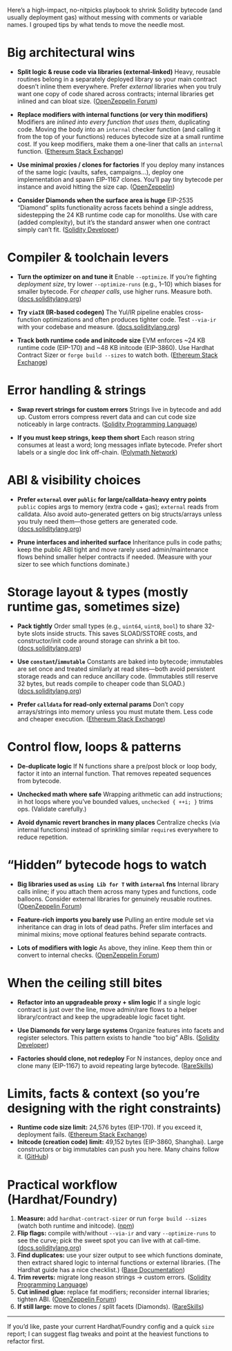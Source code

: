 Here’s a high-impact, no-nitpicks playbook to shrink Solidity bytecode (and usually deployment gas) without messing with comments or variable names. I grouped tips by what tends to move the needle most.

# Big architectural wins

- **Split logic & reuse code via libraries (external‐linked)**
  Heavy, reusable routines belong in a separately deployed library so your main contract doesn’t inline them everywhere. Prefer _external_ libraries when you truly want one copy of code shared across contracts; internal libraries get inlined and can bloat size. ([OpenZeppelin Forum][1])

- **Replace modifiers with internal functions (or very thin modifiers)**
  Modifiers are _inlined into every function that uses them_, duplicating code. Moving the body into an `internal` checker function (and calling it from the top of your functions) reduces bytecode size at a small runtime cost. If you keep modifiers, make them a one-liner that calls an `internal` function. ([Ethereum Stack Exchange][2])

- **Use minimal proxies / clones for factories**
  If you deploy many instances of the same logic (vaults, safes, campaigns…), deploy one implementation and spawn EIP-1167 clones. You’ll pay tiny bytecode per instance and avoid hitting the size cap. ([OpenZeppelin][3])

- **Consider Diamonds when the surface area is huge**
  EIP-2535 “Diamond” splits functionality across facets behind a single address, sidestepping the 24 KB runtime code cap for monoliths. Use with care (added complexity), but it’s the standard answer when one contract simply can’t fit. ([Solidity Developer][4])

# Compiler & toolchain levers

- **Turn the optimizer on and tune it**
  Enable `--optimize`. If you’re fighting _deployment size_, try lower `--optimize-runs` (e.g., 1–10) which biases for smaller bytecode. For _cheaper calls_, use higher runs. Measure both. ([docs.soliditylang.org][5])

- **Try `viaIR` (IR-based codegen)**
  The Yul/IR pipeline enables cross-function optimizations and often produces tighter code. Test `--via-ir` with your codebase and measure. ([docs.soliditylang.org][6])

- **Track both runtime code and initcode size**
  EVM enforces \~24 KB runtime code (EIP-170) and \~48 KB initcode (EIP-3860). Use Hardhat Contract Sizer or `forge build --sizes` to watch both. ([Ethereum Stack Exchange][7])

# Error handling & strings

- **Swap revert strings for custom errors**
  Strings live in bytecode and add up. Custom errors compress revert data and can cut code size noticeably in large contracts. ([Solidity Programming Language][8])

- **If you must keep strings, keep them short**
  Each reason string consumes at least a word; long messages inflate bytecode. Prefer short labels or a single doc link off-chain. ([Polymath Network][9])

# ABI & visibility choices

- **Prefer `external` over `public` for large/calldata-heavy entry points**
  `public` copies args to memory (extra code + gas); `external` reads from calldata. Also avoid auto-generated getters on big structs/arrays unless you truly need them—those getters are generated code. ([docs.soliditylang.org][10])

- **Prune interfaces and inherited surface**
  Inheritance pulls in code paths; keep the public ABI tight and move rarely used admin/maintenance flows behind smaller helper contracts if needed. (Measure with your sizer to see which functions dominate.)

# Storage layout & types (mostly runtime gas, sometimes size)

- **Pack tightly**
  Order small types (e.g., `uint64`, `uint8`, `bool`) to share 32-byte slots inside structs. This saves SLOAD/SSTORE costs, and constructor/init code around storage can shrink a bit too. ([docs.soliditylang.org][11])

- **Use `constant`/`immutable`**
  Constants are baked into bytecode; immutables are set once and treated similarly at read sites—both avoid persistent storage reads and can reduce ancillary code. (Immutables still reserve 32 bytes, but reads compile to cheaper code than SLOAD.) ([docs.soliditylang.org][10])

- **Prefer `calldata` for read-only external params**
  Don’t copy arrays/strings into memory unless you must mutate them. Less code and cheaper execution. ([Ethereum Stack Exchange][12])

# Control flow, loops & patterns

- **De-duplicate logic**
  If N functions share a pre/post block or loop body, factor it into an internal function. That removes repeated sequences from bytecode.

- **Unchecked math where safe**
  Wrapping arithmetic can add instructions; in hot loops where you’ve bounded values, `unchecked { ++i; }` trims ops. (Validate carefully.)

- **Avoid dynamic revert branches in many places**
  Centralize checks (via internal functions) instead of sprinkling similar `require`s everywhere to reduce repetition.

# “Hidden” bytecode hogs to watch

- **Big libraries used as `using Lib for T` with `internal` fns**
  Internal library calls inline; if you attach them across many types and functions, code balloons. Consider external libraries for genuinely reusable routines. ([OpenZeppelin Forum][1])

- **Feature-rich imports you barely use**
  Pulling an entire module set via inheritance can drag in lots of dead paths. Prefer slim interfaces and minimal mixins; move optional features behind separate contracts.

- **Lots of modifiers with logic**
  As above, they inline. Keep them thin or convert to internal checks. ([OpenZeppelin Forum][13])

# When the ceiling still bites

- **Refactor into an upgradeable proxy + slim logic**
  If a single logic contract is just over the line, move admin/rare flows to a helper library/contract and keep the upgradeable logic facet tight.

- **Use Diamonds for very large systems**
  Organize features into facets and register selectors. This pattern exists to handle “too big” ABIs. ([Solidity Developer][4])

- **Factories should clone, not redeploy**
  For N instances, deploy once and clone many (EIP-1167) to avoid repeating large bytecode. ([RareSkills][14])

# Limits, facts & context (so you’re designing with the right constraints)

- **Runtime code size limit:** 24,576 bytes (EIP-170). If you exceed it, deployment fails. ([Ethereum Stack Exchange][7])
- **Initcode (creation code) limit:** 49,152 bytes (EIP-3860, Shanghai). Large constructors or big immutables can push you here. Many chains follow it. ([GitHub][15])

# Practical workflow (Hardhat/Foundry)

1. **Measure:** add `hardhat-contract-sizer` or run `forge build --sizes` (watch both runtime and initcode). ([npm][16])
2. **Flip flags:** compile with/without `--via-ir` and vary `--optimize-runs` to see the curve; pick the sweet spot you can live with at call-time. ([docs.soliditylang.org][6])
3. **Find duplicates:** use your sizer output to see which functions dominate, then extract shared logic to internal functions or external libraries. (The Hardhat guide has a nice checklist.) ([Base Documentation][17])
4. **Trim reverts:** migrate long reason strings → custom errors. ([Solidity Programming Language][8])
5. **Cut inlined glue:** replace fat modifiers; reconsider internal libraries; tighten ABI. ([OpenZeppelin Forum][13])
6. **If still large:** move to clones / split facets (Diamonds). ([RareSkills][14])

---

If you’d like, paste your current Hardhat/Foundry config and a quick `size` report; I can suggest flag tweaks and point at the heaviest functions to refactor first.

[1]: https://forum.openzeppelin.com/t/using-libraries-in-solidity-to-save-on-bytecode-size/4997?utm_source=chatgpt.com "Using libraries in Solidity to save on Bytecode size - Support"
[2]: https://ethereum.stackexchange.com/questions/132414/how-did-the-contract-size-grow-after-removing-couple-of-lines?utm_source=chatgpt.com "How did the contract size grow after removing couple of ..."
[3]: https://www.openzeppelin.com/news/deep-dive-into-the-minimal-proxy-contract?utm_source=chatgpt.com "Deep dive into the Minimal Proxy contract"
[4]: https://soliditydeveloper.com/eip-2535?utm_source=chatgpt.com "EIP-2535: A standard for organizing and upgrading a modular ..."
[5]: https://docs.soliditylang.org/en/latest/internals/optimizer.html?utm_source=chatgpt.com "The Optimizer — Solidity 0.8.31 documentation"
[6]: https://docs.soliditylang.org/en/latest/ir-breaking-changes.html?utm_source=chatgpt.com "Solidity IR-based Codegen Changes"
[7]: https://ethereum.stackexchange.com/questions/111153/eip170-which-contract-features-explain-its-size-the-most?utm_source=chatgpt.com "EIP170 - Which contract features explain its size the most?"
[8]: https://soliditylang.org/blog/2021/04/21/custom-errors/?utm_source=chatgpt.com "Custom Errors in Solidity"
[9]: https://blog.polymath.network/solidity-tips-and-tricks-to-save-gas-and-reduce-bytecode-size-c44580b218e6?utm_source=chatgpt.com "Solidity tips and tricks to save gas and reduce bytecode size"
[10]: https://docs.soliditylang.org/en/latest/contracts.html?utm_source=chatgpt.com "Contracts — Solidity 0.8.31 documentation"
[11]: https://docs.soliditylang.org/en/latest/internals/layout_in_storage.html?utm_source=chatgpt.com "Layout of State Variables in Storage and Transient Storage"
[12]: https://ethereum.stackexchange.com/questions/74442/when-should-i-use-calldata-and-when-should-i-use-memory?utm_source=chatgpt.com "When should I use calldata and when should I use memory?"
[13]: https://forum.openzeppelin.com/t/using-modifiers-for-permission-access-control/2817?utm_source=chatgpt.com "Using modifiers for permission access control - Contracts"
[14]: https://rareskills.io/post/eip-1167-minimal-proxy-standard-with-initialization-clone-pattern?utm_source=chatgpt.com "EIP-1167: Minimal Proxy Standard with Initialization (Clone ..."
[15]: https://github.com/ethereum/solidity/issues/15861?utm_source=chatgpt.com "Missing bytecode size warnings for EIP-3860 and in Yul/ ..."
[16]: https://www.npmjs.com/package/hardhat-contract-sizer?utm_source=chatgpt.com "hardhat-contract-sizer"
[17]: https://docs.base.org/learn/hardhat/hardhat-tools-and-testing/reducing-contract-size?utm_source=chatgpt.com "Hardhat: Optimizing the size of smart contracts"
